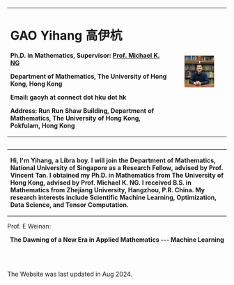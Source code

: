 <table border="0" align="left">
  <tr>
    <td width="75%">
      <h1>GAO Yihang 高伊杭</h1>
      <p align="left"><b>Ph.D. in Mathematics, Supervisor: <a href="https://hkumath.hku.hk/~mng/">Prof. Michael K. NG</a></b></p>
      <p align="left"><b>Department of Mathematics, The University of Hong Kong, Hong Kong</b></p>
      <p align="left"><b>Email: gaoyh at connect dot hku dot hk</b></p>
      <p align="left"><b>Address: Run Run Shaw Building, Department of Mathematics, The University of Hong Kong, Pokfulam, Hong Kong</b></p>
    </td>
    <td width="25%">
      <center>
      <img src="/GAOYihang_img.jpg" width="60%"> 
        </center>
    </td>
  </tr>
</table>
<table border="0" align="left">
<tr>
  <td>
  <p align="left"><b>
  Hi, I'm Yihang, a Libra boy. I will join the Department of Mathematics, National University of Singapore as a Research Fellow, advised by Prof. Vincent Tan. I obtained my Ph.D. in Mathematics from The University of Hong Kong, advised by Prof. Michael K. NG. I received B.S. in Mathematics from Zhejiang University, Hangzhou, P.R. China. My research interests include Scientific Machine Learning, Optimization, Data Science, and Tensor Computation. 
 </b></p>
    </td>
  </tr>
  </table>
  
 
 
 <br/>
 <br/>
 
 
<p align="left">Prof. E Weinan:</p>
<p align="center"> <strong>The Dawning of a New Era in Applied Mathematics --- Machine Learning </strong> </p>

  
  
  




<!--  
  <h2>Others</h2>
  Click for information about my [applying to graduate studies](./application.md) if you are interested. -->
  <br/>
  <br/>
  
 <div> 
  <p align="left"> The Website was last updated in Aug 2024. </p>
  </div>
